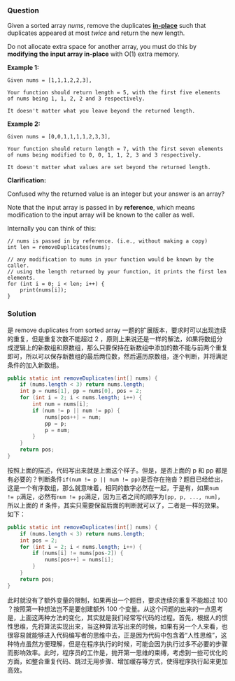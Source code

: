 ### Question

Given a sorted array *nums*, remove the duplicates [**in-place**](https://en.wikipedia.org/wiki/In-place_algorithm) such that duplicates appeared at most *twice* and return the new length.

Do not allocate extra space for another array, you must do this by **modifying the input array in-place** with O(1) extra memory.

**Example 1:**

```
Given nums = [1,1,1,2,2,3],

Your function should return length = 5, with the first five elements of nums being 1, 1, 2, 2 and 3 respectively.

It doesn't matter what you leave beyond the returned length.
```

**Example 2:**

```
Given nums = [0,0,1,1,1,1,2,3,3],

Your function should return length = 7, with the first seven elements of nums being modified to 0, 0, 1, 1, 2, 3 and 3 respectively.

It doesn't matter what values are set beyond the returned length.
```

**Clarification:**

Confused why the returned value is an integer but your answer is an array?

Note that the input array is passed in by **reference**, which means modification to the input array will be known to the caller as well.

Internally you can think of this:

```
// nums is passed in by reference. (i.e., without making a copy)
int len = removeDuplicates(nums);

// any modification to nums in your function would be known by the caller.
// using the length returned by your function, it prints the first len elements.
for (int i = 0; i < len; i++) {
    print(nums[i]);
}
```

### Solution

是 remove duplicates from sorted array 一题的扩展版本，要求时可以出现连续的重复，但是重复次数不能超过 2 ，原则上来说还是一样的解法，如果将数组分成逻辑上的新数组和原数组，那么只要保持在新数组中添加的数不能与前两个重复即可，所以可以保存新数组的最后两位数，然后遍历原数组，逐个判断，并将满足条件的加入新数组。

```java
public static int removeDuplicates(int[] nums) {
    if (nums.length < 3) return nums.length;
    int p = nums[1], pp = nums[0], pos = 2;
    for (int i = 2; i < nums.length; i++) {
        int num = nums[i];
        if (num != p || num != pp) {
            nums[pos++] = num;
            pp = p;
            p = num;
        }
    }
    return pos;
}
```

按照上面的描述，代码写出来就是上面这个样子。但是，是否上面的 p 和 pp 都是有必要的？判断条件`if(num != p || num != pp)`是否存在拖沓？题目已经给出，这是一个有序数组，那么就意味着，相同的数字必然在一起，于是有，如果`num != p`满足，必然有`num != pp`满足，因为三者之间的顺序为`[pp, p, ..., num]`，所以上面的 if 条件，其实只需要保留后面的判断就可以了，二者是一样的效果。如下：

```java
public static int removeDuplicates(int[] nums) {
    if (nums.length < 3) return nums.length;
    int pos = 2;
    for (int i = 2; i < nums.length; i++) {
        if (nums[i] != nums[pos-2]) {
            nums[pos++] = nums[i];
        }
    }
    return pos;
}
```

此时就没有了额外变量的限制，如果再出一个题目，要求连续的重复不能超过 100 ？按照第一种想法岂不是要创建额外 100 个变量。从这个问题的出来的一点思考是，上面这两种方法的变化，其实就是我们经常写代码的过程。首先，根据人的惯性思维，先将算法实现出来，当这种算法写出来的时候，如果有另一个人来看，也很容易就能够进入代码编写者的思维中去，正是因为代码中包含着“人性思维”，这种特点虽然方便理解，但是在程序执行的时候，可能会因为执行过多不必要的步骤而影响效率。此时，程序员的工作是，抛开第一思维的束缚，考虑到一些可优化的方面，如整合重复代码、跳过无用步骤、增加缓存等方式，使得程序执行起来更加高效。